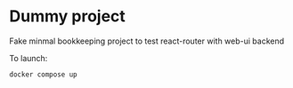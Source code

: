 # Dummy project

Fake minmal bookkeeping project to test react-router with web-ui backend

To launch:

```shell
docker compose up
```
